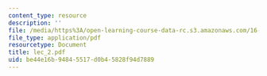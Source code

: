 ```yaml
---
content_type: resource
description: ''
file: /media/https%3A/open-learning-course-data-rc.s3.amazonaws.com/16-885j-aircraft-systems-engineering-fall-2004/be44e16b94845517d0b45828f94d7889_lec_2.pdf
file_type: application/pdf
resourcetype: Document
title: lec_2.pdf
uid: be44e16b-9484-5517-d0b4-5828f94d7889
---
```


